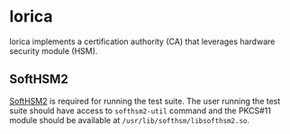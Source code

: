 # lorica

lorica implements a certification authority (CA) that leverages hardware
security module (HSM).

## SoftHSM2

[SoftHSM2] is required for running the test suite. The user running the
test suite should have access to `softhsm2-util` command and the PKCS#11
module should be available at `/usr/lib/softhsm/libsofthsm2.so`.

[SoftHSM2]: https://github.com/opendnssec/SoftHSMv2
